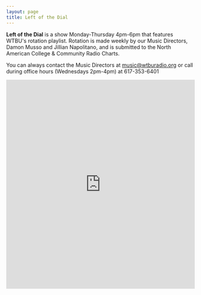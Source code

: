 ```yaml
---
layout: page
title: Left of the Dial
---
```

**Left of the Dial** is a show Monday-Thursday 4pm-6pm that features WTBU's rotation playlist. Rotation is made weekly by our Music Directors, Damon Musso and Jillian Napolitano, and is submitted to the North American College & Community Radio Charts.

You can always contact the Music Directors at [music@wtburadio.org](mailto:music@wtburadio.org) or call during office hours (Wednesdays 2pm-4pm) at 617-353-6401

<iframe width="100%" height="560" src="https://open.spotify.com/embed/playlist/1OofJItTulJ0tkUTef0YE2" frameborder="0" allowtransparency="true" allow="encrypted-media"></iframe>
